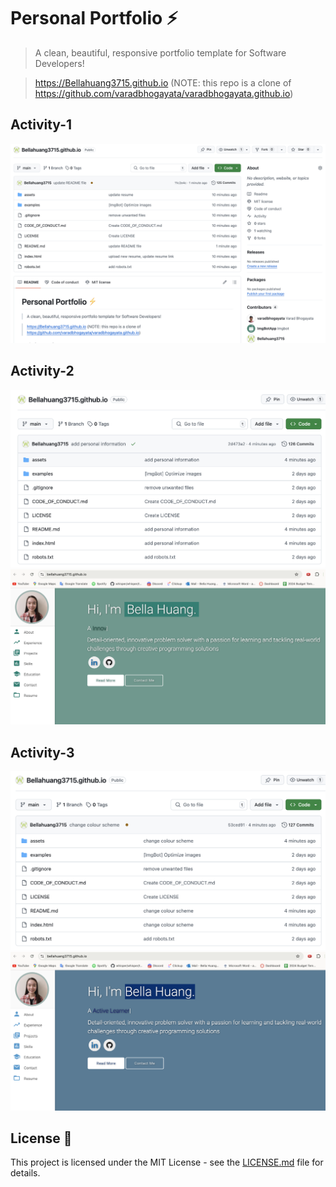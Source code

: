 # Personal Portfolio ⚡️ 
> A clean, beautiful, responsive portfolio template for Software Developers!

> https://Bellahuang3715.github.io
(NOTE: this repo is a clone of
https://github.com/varadbhogayata/varadbhogayata.github.io)

<!-- ### Website Preview
<p align="center"> 
  <kbd>
    <a href="https://Bellahuang3715.github.io" target="_blank"><img src="examples/preview.gif">
  </a>
  </kbd>
</p> -->


## Activity-1
![alt text](assets/img/activity1.png)

## Activity-2
![alt text](assets/img/activity2_1.png)
![alt text](assets/img/activity2_2.png)

## Activity-3
![alt text](assets/img/activity3_1.png)
![alt text](assets/img/activity3_2.png)

## License 📄
This project is licensed under the MIT License - see the [LICENSE.md](./LICENSE) file for details.
